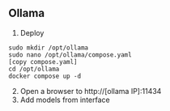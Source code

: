 ## Ollama
1. Deploy
```
sudo mkdir /opt/ollama
sudo nano /opt/ollama/compose.yaml
[copy compose.yaml]
cd /opt/ollama
docker compose up -d
```
2. Open a browser to http://[ollama IP]:11434
3. Add models from interface